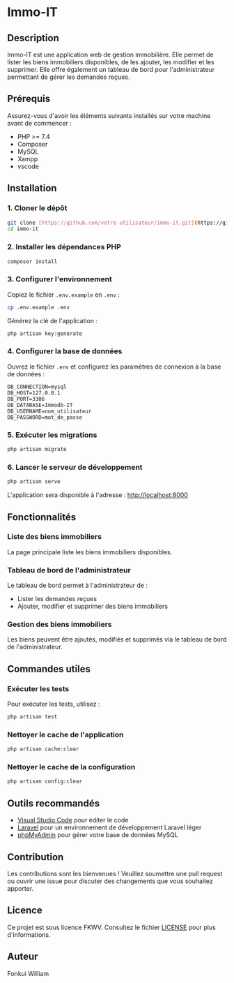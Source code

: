 
# Immo-IT

## Description

Immo-IT est une application web de gestion immobilière. Elle permet de lister les biens immobiliers disponibles, de les ajouter, les modifier et les supprimer. Elle offre également un tableau de bord pour l'administrateur permettant de gérer les demandes reçues.

## Prérequis

Assurez-vous d'avoir les éléments suivants installés sur votre machine avant de commencer :

- PHP >= 7.4
- Composer
- MySQL
- Xampp
- vscode

## Installation

### 1. Cloner le dépôt

```sh
git clone [https://github.com/votre-utilisateur/immo-it.git](https://github.com/liam237/Immo-IT.git)
cd immo-it
```

### 2. Installer les dépendances PHP

```sh
composer install
```

### 3. Configurer l'environnement

Copiez le fichier `.env.example` en `.env` :

```sh
cp .env.example .env
```

Générez la clé de l'application :

```sh
php artisan key:generate
```

### 4. Configurer la base de données

Ouvrez le fichier `.env` et configurez les paramètres de connexion à la base de données :

```env
DB_CONNECTION=mysql
DB_HOST=127.0.0.1
DB_PORT=3306
DB_DATABASE=Immodb-IT
DB_USERNAME=nom_utilisateur
DB_PASSWORD=mot_de_passe
```

### 5. Exécuter les migrations

```sh
php artisan migrate
```


### 6. Lancer le serveur de développement

```sh
php artisan serve
```

L'application sera disponible à l'adresse : [http://localhost:8000](http://localhost:8000)

## Fonctionnalités

### Liste des biens immobiliers

La page principale liste les biens immobiliers disponibles.

### Tableau de bord de l'administrateur

Le tableau de bord permet à l'administrateur de :
- Lister les demandes reçues
- Ajouter, modifier et supprimer des biens immobiliers

### Gestion des biens immobiliers

Les biens peuvent être ajoutés, modifiés et supprimés via le tableau de bord de l'administrateur.

## Commandes utiles

### Exécuter les tests

Pour exécuter les tests, utilisez :

```sh
php artisan test
```

### Nettoyer le cache de l'application

```sh
php artisan cache:clear
```

### Nettoyer le cache de la configuration

```sh
php artisan config:clear
```


## Outils recommandés

- [Visual Studio Code](https://code.visualstudio.com/) pour éditer le code
- [Laravel](https://laravel.com/docs/8.x/) pour un environnement de développement Laravel léger
- [phpMyAdmin](https://www.phpmyadmin.net/) pour gérer votre base de données MySQL

## Contribution

Les contributions sont les bienvenues ! Veuillez soumettre une pull request ou ouvrir une issue pour discuter des changements que vous souhaitez apporter.

## Licence

Ce projet est sous licence FKWV. Consultez le fichier [LICENSE](LICENSE) pour plus d'informations.

## Auteur 

Fonkui William
